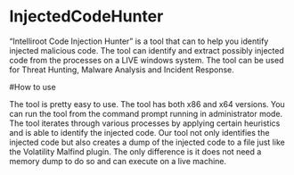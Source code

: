 # InjectedCodeHunter
“Intelliroot Code Injection Hunter” is a tool that can to help you identify injected malicious code. The tool can identify and extract possibly injected code from the processes on a LIVE windows system. The tool can be used for Threat Hunting, Malware Analysis and Incident Response.

#How to use 

The tool is pretty easy to use.
The tool has both x86 and x64 versions. 
You can run the tool from the command prompt running in administrator mode.
The tool iterates through various processes by applying certain heuristics and is able to identify the injected code.
Our tool not only identifies the injected code but also creates a dump of the injected code to a file just like the Volatility Malfind plugin.
The only difference is it does not need a memory dump to do so and can execute on a live machine.
